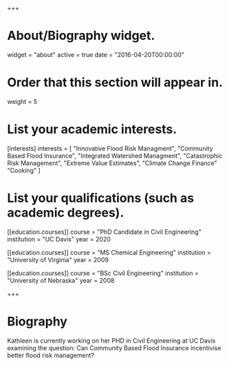 +++
# About/Biography widget.
widget = "about"
active = true
date = "2016-04-20T00:00:00"

# Order that this section will appear in.
weight = 5

# List your academic interests.
[interests]
  interests = [
    "Innovative Flood Risk Managment",
    "Community Based Flood Insurance",
    "Integrated Watershed Managment",
    "Catastrophic Risk Management",
    "Extreme Value Estimates",
    "Climate Change Finance"
    "Cooking"
  ]

# List your qualifications (such as academic degrees).
[[education.courses]]
  course = "PhD Candidate in Civil Engineering"
  institution = "UC Davis"
  year = 2020

[[education.courses]]
  course = "MS Chemical Engineering"
  institution = "University of Virginia"
  year = 2009

[[education.courses]]
  course = "BSc Civil Engineering"
  institution = "University of Nebraska"
  year = 2008
 
+++

# Biography

Kathleen is currently working on her PHD in Civil Engineering at UC Davis examining the question: Can Community Based Flood Insurance incentivise better flood risk management?

